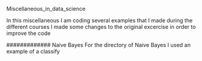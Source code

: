 Miscellaneous_in_data_science

In this miscellaneous I am coding several examples that I made during the different courses
I made some changes to the original excercise in order to improve the code

############# Naive Bayes
For the directory of Naive Bayes I used an example of a classify